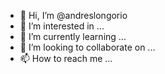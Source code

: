 - 👋 Hi, I’m @andreslongorio
- 👀 I’m interested in ...
- 🌱 I’m currently learning ...
- 💞️ I’m looking to collaborate on ...
- 📫 How to reach me ...

<!---
andreslongorio/andreslongorio is a ✨ special ✨ repository because its `README.md` (this file) appears on your GitHub profile.
You can click the Preview link to take a look at your changes.
--->
